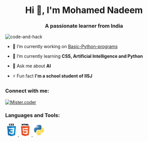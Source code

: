 <h1 align="center">Hi 👋, I'm Mohamed Nadeem</h1>
<h3 align="center">A passionate learner from India</h3>

<p align="left"> <img src="https://komarev.com/ghpvc/?username=code-and-hack&label=Profile%20views&color=0e75b6&style=flat" alt="code-and-hack" /> </p>

- 🔭 I’m currently working on [Basic-Python-programs](https://github.com/Code-and-Hack/Basic-Python-programs)

- 🌱 I’m currently learning **CSS, Artificial Intelligence and Python**

- 💬 Ask me about **AI**

- ⚡ Fun fact **I'm a school student of IISJ**

<h3 align="left">Connect with me:</h3>
<p align="left">
<a href="https://discord.gg/Mister.coder" target="blank"><img align="center" src="https://raw.githubusercontent.com/rahuldkjain/github-profile-readme-generator/master/src/images/icons/Social/discord.svg" alt="Mister.coder" height="30" width="40" /></a>
</p>

<h3 align="left">Languages and Tools:</h3>
<p align="left"> <a href="https://www.w3schools.com/css/" target="_blank" rel="noreferrer"> <img src="https://raw.githubusercontent.com/devicons/devicon/master/icons/css3/css3-original-wordmark.svg" alt="css3" width="40" height="40"/> </a> <a href="https://www.w3.org/html/" target="_blank" rel="noreferrer"> <img src="https://raw.githubusercontent.com/devicons/devicon/master/icons/html5/html5-original-wordmark.svg" alt="html5" width="40" height="40"/> </a> <a href="https://www.python.org" target="_blank" rel="noreferrer"> <img src="https://raw.githubusercontent.com/devicons/devicon/master/icons/python/python-original.svg" alt="python" width="40" height="40"/> </a> </p>
